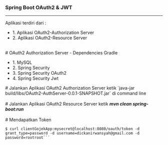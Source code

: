 <h3>Spring Boot OAuth2 & JWT</h3>
<hr/>
Aplikasi terdiri dari : 
<ul>
<li>1. Aplikasi OAuth2-Authorization Server</li>
<li>2. Aplikasi OAuth2-Resource Server</li>
</ul>
<br/>
# OAuth2 Authorization Server - Dependencies Gradle
<ul>
<li>1. MySQL</li>
<li>2. Spring Security</li>
<li>3. Spring Security OAuth2</li>
<li>4. Spring Security Jwt</li>
</ul>
# Jalankan Aplikasi OAuth2 Authorization Server
ketik `java-jar build/libs/OAuth2-AuthServer-0.0.1-SNAPSHOT.jar`  di command line 
<br/>
<br/>
# Jalankan Aplikasi OAuth2 Resource Server 
ketik <b><i>mvn clean spring-boot:run</i></b>
<br/>
<br/>
# Mendapatkan Token
<br/>

```
$ curl clientGojekApp:mysecret@localhost:8080/oauth/token -d grant_type=password -d username=dickanirwansyah@gmail.com -d password=rootroot```

